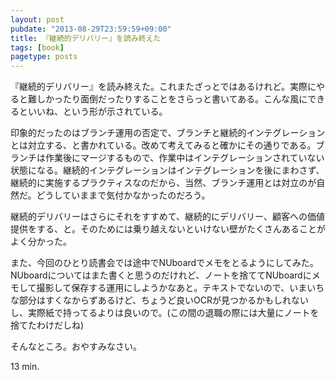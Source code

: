 ```yaml
---
layout: post
pubdate: "2013-08-29T23:59:59+09:00"
title: 『継続的デリバリー』を読み終えた
tags: [book]
pagetype: posts
---
```

『継続的デリバリー』を読み終えた。これまたざっとではあるけれど。実際にやると難しかったり面倒だったりすることをさらっと書いてある。こんな風にできるといいね、という形が示されている。

印象的だったのはブランチ運用の否定で、ブランチと継続的インテグレーションとは対立する、と書かれている。改めて考えてみると確かにその通りである。ブランチは作業後にマージするもので、作業中はインテグレーションされていない状態になる。継続的インテグレーションはインテグレーションを後にまわさず、継続的に実施するプラクティスなのだから、当然、ブランチ運用とは対立のが自然だ。どうしていままで気付かなかったのだろう。

継続的デリバリーはさらにそれをすすめて、継続的にデリバリー、顧客への価値提供をする、と。そのためには乗り越えないといけない壁がたくさんあることがよく分かった。

また、今回のひとり読書会では途中でNUboardでメモをとるようにしてみた。NUboardについてはまた書くと思うのだけれど、ノートを捨ててNUboardにメモして撮影して保存する運用にしようかなあと。テキストでないので、いまいちな部分はすくなからずあるけど、ちょうど良いOCRが見つかるかもしれないし、実際紙で持ってるよりは良いので。(この間の退職の際には大量にノートを捨てたわけだしね)

そんなところ。おやすみなさい。

13 min.
